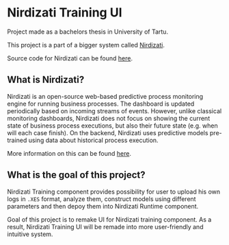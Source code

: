 # Nirdizati Training UI

Project made as a bachelors thesis in University of Tartu.

This project is a part of a bigger system called [Nirdizati](http://nirdizati.org/).

Source code for Nirdizati can be found [here](https://github.com/nirdizati).

## What is Nirdizati?

Nirdizati is an open-source web-based predictive process monitoring engine for running business processes. The dashboard is updated periodically based on incoming streams of events. However, unlike classical monitoring dashboards, Nirdizati does not focus on showing the current state of business process executions, but also their future state (e.g. when will each case finish). On the backend, Nirdizati uses predictive models pre-trained using data about historical process execution.

More information on this can be found [here](https://eprints.qut.edu.au/109686/).

## What is the goal of this project?

Nirdizati Training component provides possibility for user to upload his own logs in ```.XES``` format, analyze them, construct models using different parameters and then depoy them into Nirdizati Runtime component.

Goal of this project is to remake UI for Nirdizati training component. As a result, Nirdizati Training UI will be remade into more user-friendly and intuitive system.
